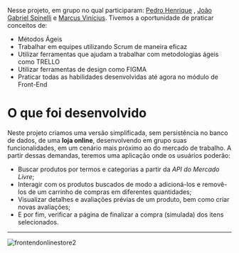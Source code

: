 Nesse projeto, em grupo no qual participaram: [Pedro Henrique](https://www.linkedin.com/in/altart/) , [João Gabriel Spinelli](https://www.linkedin.com/in/jgsspinelli/) e [Marcus Vinícius](https://www.linkedin.com/in/marcus-kako/). Tivemos a oportunidade de praticar conceitos de:

* Métodos Ágeis
* Trabalhar em equipes utilizando Scrum de maneira eficaz
* Utilizar ferramentas que ajudam a trabalhar com metodologias ágeis como TRELLO
* Utilizar ferramentas de design como FIGMA
* Praticar todas as habilidades desenvolvidas até agora no módulo de Front-End


# O que foi desenvolvido

Neste projeto criamos uma versão simplificada, sem persistência no banco de dados, de uma **loja online**, desenvolvendo em grupo suas funcionalidades, em um cenário mais próximo ao do mercado de trabalho. A partir dessas demandas, teremos uma aplicação onde os usuários poderão:
  - Buscar produtos por termos e categorias a partir da _API do Mercado Livre_;
  - Interagir com os produtos buscados de modo a adicioná-los e removê-los de um carrinho de compras em diferentes quantidades;
  - Visualizar detalhes e avaliações prévias de um produto, bem como criar novas avaliações;
  - E por fim, verificar a página de finalizar a compra (simulada) dos itens selecionados.

---
![frontendonlinestore2](https://user-images.githubusercontent.com/67379527/156460379-3c6074cf-67d9-4f7b-858b-276bad89900e.gif)
